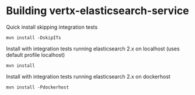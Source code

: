 # Building vertx-elasticsearch-service

Quick install skipping integration tests

```
mvn install -DskipITs
```

Install with integration tests running elasticsearch 2.x on localhost (uses default profile localhost)

```
mvn install
```

Install with integration tests running elasticsearch 2.x on dockerhost

```
mvn install -Pdockerhost
```
